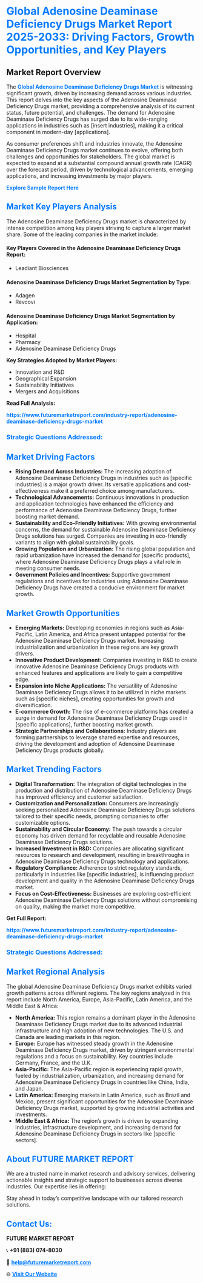<h1 style="color: #007BFF;">Global Adenosine Deaminase Deficiency Drugs Market Report 2025-2033: Driving Factors, Growth Opportunities, and Key Players</h1>

<section id="overview">
<h2>Market Report Overview</h2>
<p>The <a href="https://www.futuremarketreport.com/industry-report/adenosine-deaminase-deficiency-drugs-market" style="color: #007BFF; text-decoration: none;"><strong>Global Adenosine Deaminase Deficiency Drugs Market</strong></a> is witnessing significant growth, driven by increasing demand across various industries. This report delves into the key aspects of the Adenosine Deaminase Deficiency Drugs market, providing a comprehensive analysis of its current status, future potential, and challenges. The demand for Adenosine Deaminase Deficiency Drugs has surged due to its wide-ranging applications in industries such as [insert industries], making it a critical component in modern-day [applications].</p>
<p>As consumer preferences shift and industries innovate, the Adenosine Deaminase Deficiency Drugs market continues to evolve, offering both challenges and opportunities for stakeholders. The global market is expected to expand at a substantial compound annual growth rate (CAGR) over the forecast period, driven by technological advancements, emerging applications, and increasing investments by major players.</p>
</section>

<section id="overview">
<p><a href="https://www.futuremarketreport.com/request-sample/reportId=122748" style="color: #007BFF; text-decoration: none;"><strong>Explore Sample Report Here</strong></a></p>
</section>

<section id="key-players">
<h2 style="color: #007BFF;">Market Key Players Analysis</h2>
<p>The Adenosine Deaminase Deficiency Drugs market is characterized by intense competition among key players striving to capture a larger market share. Some of the leading companies in the market include:</p>
<h4>Key Players Covered in the Adenosine Deaminase Deficiency Drugs Report:</h4>
<ul><li>Leadiant Biosciences</li></ul>
<h4>Adenosine Deaminase Deficiency Drugs Market Segmentation by Type:</h4>
<ul><li>Adagen</li><li>Revcovi</li></ul>

<h4>Adenosine Deaminase Deficiency Drugs Market Segmentation by Application:</h4>
<ul><li>Hospital</li><li>Pharmacy</li><li>Adenosine Deaminase Deficiency Drugs</li></ul>
<p><strong>Key Strategies Adopted by Market Players:</strong></p>
<ul>
<li>Innovation and R&D</li>
<li>Geographical Expansion</li>
<li>Sustainability Initiatives</li>
<li>Mergers and Acquisitions</li>
</ul>
</section>

<section>
<p><strong>Read Full Analysis: </strong></p><a href="https://www.futuremarketreport.com/industry-report/adenosine-deaminase-deficiency-drugs-market" style="color: #007BFF; text-decoration: none;"><strong>https://www.futuremarketreport.com/industry-report/adenosine-deaminase-deficiency-drugs-market</strong></a>
<h3 style="color: #007BFF;">Strategic Questions Addressed:</h3>
</section>

<section id="driving-factors">
<h2 style="color: #007BFF;">Market Driving Factors</h2>
<ul>
<li><strong>Rising Demand Across Industries:</strong> The increasing adoption of Adenosine Deaminase Deficiency Drugs in industries such as [specific industries] is a major growth driver. Its versatile applications and cost-effectiveness make it a preferred choice among manufacturers.</li>
<li><strong>Technological Advancements:</strong> Continuous innovations in production and application technologies have enhanced the efficiency and performance of Adenosine Deaminase Deficiency Drugs, further boosting market demand.</li>
<li><strong>Sustainability and Eco-Friendly Initiatives:</strong> With growing environmental concerns, the demand for sustainable Adenosine Deaminase Deficiency Drugs solutions has surged. Companies are investing in eco-friendly variants to align with global sustainability goals.</li>
<li><strong>Growing Population and Urbanization:</strong> The rising global population and rapid urbanization have increased the demand for [specific products], where Adenosine Deaminase Deficiency Drugs plays a vital role in meeting consumer needs.</li>
<li><strong>Government Policies and Incentives:</strong> Supportive government regulations and incentives for industries using Adenosine Deaminase Deficiency Drugs have created a conducive environment for market growth.</li>
</ul>
</section>

<section id="growth-opportunities">
<h2 style="color: #007BFF;">Market Growth Opportunities</h2>
<ul>
<li><strong>Emerging Markets:</strong> Developing economies in regions such as Asia-Pacific, Latin America, and Africa present untapped potential for the Adenosine Deaminase Deficiency Drugs market. Increasing industrialization and urbanization in these regions are key growth drivers.</li>
<li><strong>Innovative Product Development:</strong> Companies investing in R&D to create innovative Adenosine Deaminase Deficiency Drugs products with enhanced features and applications are likely to gain a competitive edge.</li>
<li><strong>Expansion into Niche Applications:</strong> The versatility of Adenosine Deaminase Deficiency Drugs allows it to be utilized in niche markets such as [specific niches], creating opportunities for growth and diversification.</li>
<li><strong>E-commerce Growth:</strong> The rise of e-commerce platforms has created a surge in demand for Adenosine Deaminase Deficiency Drugs used in [specific applications], further boosting market growth.</li>
<li><strong>Strategic Partnerships and Collaborations:</strong> Industry players are forming partnerships to leverage shared expertise and resources, driving the development and adoption of Adenosine Deaminase Deficiency Drugs products globally.</li>
</ul>
</section>

<section id="trending-factors">
<h2 style="color: #007BFF;">Market Trending Factors</h2>
<ul>
<li><strong>Digital Transformation:</strong> The integration of digital technologies in the production and distribution of Adenosine Deaminase Deficiency Drugs has improved efficiency and customer satisfaction.</li>
<li><strong>Customization and Personalization:</strong> Consumers are increasingly seeking personalized Adenosine Deaminase Deficiency Drugs solutions tailored to their specific needs, prompting companies to offer customizable options.</li>
<li><strong>Sustainability and Circular Economy:</strong> The push towards a circular economy has driven demand for recyclable and reusable Adenosine Deaminase Deficiency Drugs solutions.</li>
<li><strong>Increased Investment in R&D:</strong> Companies are allocating significant resources to research and development, resulting in breakthroughs in Adenosine Deaminase Deficiency Drugs technology and applications.</li>
<li><strong>Regulatory Compliance:</strong> Adherence to strict regulatory standards, particularly in industries like [specific industries], is influencing product development and quality in the Adenosine Deaminase Deficiency Drugs market.</li>
<li><strong>Focus on Cost-Effectiveness:</strong> Businesses are exploring cost-efficient Adenosine Deaminase Deficiency Drugs solutions without compromising on quality, making the market more competitive.</li>
</ul>
</section>

<section>
<p><strong>Get Full Report: </strong></p><a href="https://www.futuremarketreport.com/industry-report/adenosine-deaminase-deficiency-drugs-market" style="color: #007BFF; text-decoration: none;"><strong>https://www.futuremarketreport.com/industry-report/adenosine-deaminase-deficiency-drugs-market</strong></a>
<h3 style="color: #007BFF;">Strategic Questions Addressed:</h3>
</section>


<section id="regional-analysis">
<h2 style="color: #007BFF;">Market Regional Analysis</h2>
<p>The global Adenosine Deaminase Deficiency Drugs market exhibits varied growth patterns across different regions. The key regions analyzed in this report include North America, Europe, Asia-Pacific, Latin America, and the Middle East & Africa:</p>
<ul>
<li><strong>North America:</strong> This region remains a dominant player in the Adenosine Deaminase Deficiency Drugs market due to its advanced industrial infrastructure and high adoption of new technologies. The U.S. and Canada are leading markets in this region.</li>
<li><strong>Europe:</strong> Europe has witnessed steady growth in the Adenosine Deaminase Deficiency Drugs market, driven by stringent environmental regulations and a focus on sustainability. Key countries include Germany, France, and the U.K.</li>
<li><strong>Asia-Pacific:</strong> The Asia-Pacific region is experiencing rapid growth, fueled by industrialization, urbanization, and increasing demand for Adenosine Deaminase Deficiency Drugs in countries like China, India, and Japan.</li>
<li><strong>Latin America:</strong> Emerging markets in Latin America, such as Brazil and Mexico, present significant opportunities for the Adenosine Deaminase Deficiency Drugs market, supported by growing industrial activities and investments.</li>
<li><strong>Middle East & Africa:</strong> The region’s growth is driven by expanding industries, infrastructure development, and increasing demand for Adenosine Deaminase Deficiency Drugs in sectors like [specific sectors].</li>
</ul>
</section>

<footer>
<h2 style="color: #007BFF;">About FUTURE MARKET REPORT</h2>
<p>We are a trusted name in market research and advisory services, delivering actionable insights and strategic support to businesses across diverse industries. Our expertise lies in offering:</p>

<p>Stay ahead in today’s competitive landscape with our tailored research solutions.</p>

<h2 style="color: #007BFF;">Contact Us:</h2>
<p><strong>FUTURE MARKET REPORT</strong></p>
<p>📞 <strong>+91 (883) 074-8030</strong></p>
<p>📧 <strong><a href="mailto:help@futuremarketreport.com" style="color: #007BFF;">help@futuremarketreport.com</a></strong></p>
<p>🌐 <strong><a href="https://www.futuremarketreport.com/" style="color: #007BFF;">Visit Our Website</a></strong></p>
</footer>